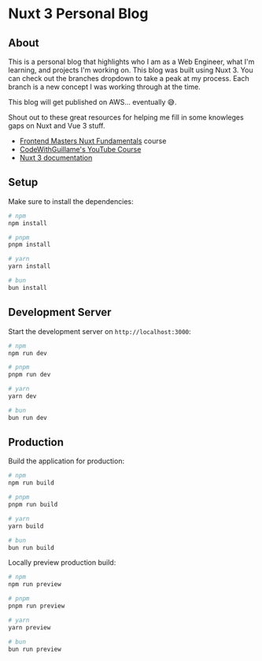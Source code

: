 # Nuxt 3 Personal Blog 

## About
This is a personal blog that highlights who I am as a Web Engineer, what I'm learning, and projects I'm working on. This blog was built using Nuxt 3. You can check out the branches dropdown to take a peak at my process. Each branch is a new concept I was working through at the time. 

This blog will get published on AWS... eventually 😅.

Shout out to these great resources for helping me fill in some knowleges gaps on Nuxt and Vue 3 stuff.

 - [Frontend Masters Nuxt Fundamentals](https://frontendmasters.com/courses/nuxt) course
 - [CodeWithGuillame's YouTube Course](https://youtube.com/playlist?list=PL8HkCX2C5h0XT3xWYn71TlsAAo0kizmVc&si=3DTTCgOzedCw8FnW)
 - [Nuxt 3 documentation](https://nuxt.com/docs/getting-started/introduction)

## Setup

Make sure to install the dependencies:

```bash
# npm
npm install

# pnpm
pnpm install

# yarn
yarn install

# bun
bun install
```

## Development Server

Start the development server on `http://localhost:3000`:

```bash
# npm
npm run dev

# pnpm
pnpm run dev

# yarn
yarn dev

# bun
bun run dev
```

## Production

Build the application for production:

```bash
# npm
npm run build

# pnpm
pnpm run build

# yarn
yarn build

# bun
bun run build
```

Locally preview production build:

```bash
# npm
npm run preview

# pnpm
pnpm run preview

# yarn
yarn preview

# bun
bun run preview
```
